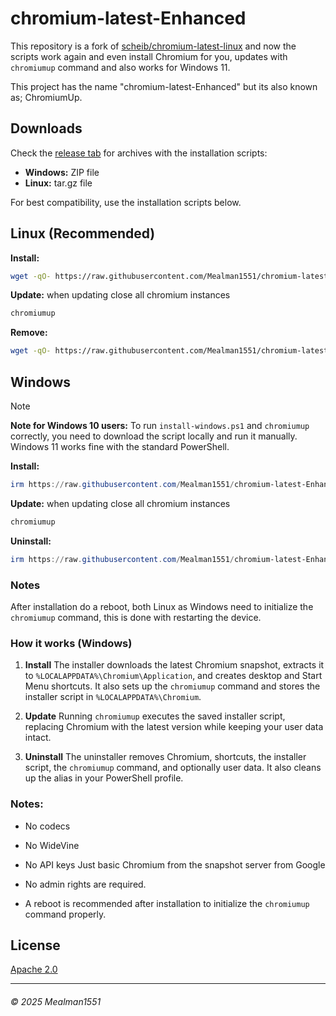 # chromium-latest-Enhanced

This repository is a fork of [scheib/chromium-latest-linux](https://github.com/scheib/chromium-latest-linux) and now the scripts work again and even install Chromium for you, updates with `chromiumup` command and also works for Windows 11.

This project has the name "chromium-latest-Enhanced" but its also known as; ChromiumUp.

## Downloads

Check the [release tab](https://github.com/Mealman1551/chromium-latest-Enhanced/releases) for archives with the installation scripts:

* **Windows:** ZIP file
* **Linux:** tar.gz file

For best compatibility, use the installation scripts below.

## Linux (Recommended)

**Install:**

```bash
wget -qO- https://raw.githubusercontent.com/Mealman1551/chromium-latest-Enhanced/refs/heads/master/install.sh | bash
```

**Update:**
when updating close all chromium instances
```bash
chromiumup
```

**Remove:**

```bash
wget -qO- https://raw.githubusercontent.com/Mealman1551/chromium-latest-Enhanced/refs/heads/master/remove.sh | bash
```

## Windows
> [!note]
> **Note for Windows 10 users:** To run `install-windows.ps1` and `chromiumup` correctly, you need to download the script locally and run it manually. Windows 11 works fine with the standard PowerShell.


**Install:**

```powershell
irm https://raw.githubusercontent.com/Mealman1551/chromium-latest-Enhanced/refs/heads/master/install-windows.ps1 | iex
```

**Update:**
when updating close all chromium instances
```powershell
chromiumup
```

**Uninstall:**

```powershell
irm https://raw.githubusercontent.com/Mealman1551/chromium-latest-Enhanced/refs/heads/master/uninstall-windows.ps1 | iex
```
### Notes

After installation do a reboot, both Linux as Windows need to initialize the `chromiumup` command, this is done with restarting the device.


### How it works (Windows)

1. **Install**
   The installer downloads the latest Chromium snapshot, extracts it to `%LOCALAPPDATA%\Chromium\Application`, and creates desktop and Start Menu shortcuts. It also sets up the `chromiumup` command and stores the installer script in `%LOCALAPPDATA%\Chromium`.

2. **Update**
   Running `chromiumup` executes the saved installer script, replacing Chromium with the latest version while keeping your user data intact.

3. **Uninstall**
   The uninstaller removes Chromium, shortcuts, the installer script, the `chromiumup` command, and optionally user data. It also cleans up the alias in your PowerShell profile.

### Notes:

- No codecs
- No WideVine
- No API keys
Just basic Chromium from the snapshot server from Google


- No admin rights are required.
- A reboot is recommended after installation to initialize the `chromiumup` command properly.

## License

[Apache 2.0](/LICENSE)

---

###### &copy; 2025 Mealman1551
